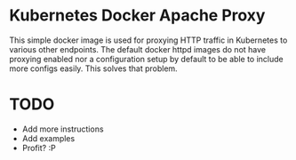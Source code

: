 # Kubernetes Docker Apache Proxy

This simple docker image is used for proxying HTTP traffic in Kubernetes to various other endpoints.  The default docker httpd images do not have proxying enabled nor a configuration setup by default to be able to include more configs easily.  This solves that problem.

# TODO

* Add more instructions
* Add examples
* Profit?  :P
